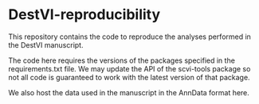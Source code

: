 # DestVI-reproducibility
This repository contains the code to reproduce the analyses performed in the DestVI manuscript.

The code here requires the versions of the packages specified in the requirements.txt file. We may update the API of the scvi-tools package so not all code is guaranteed to work with the latest version of that package.

We also host the data used in the manuscript in the AnnData format here.

